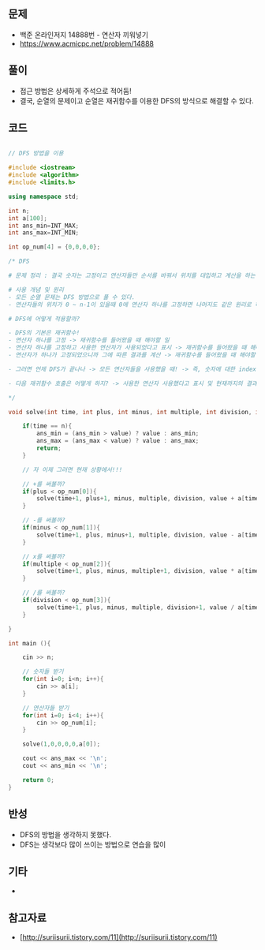 ## 문제

- 백준 온라인저지 14888번 - 연산자 끼워넣기
- https://www.acmicpc.net/problem/14888

## 풀이

- 접근 방법은 상세하게 주석으로 적어둠!
- 결국, 순열의 문제이고 순열은 재귀함수를 이용한 DFS의 방식으로 해결할 수 있다.

## 코드

```cpp

// DFS 방법을 이용

#include <iostream>
#include <algorithm>
#include <limits.h>

using namespace std;

int n;
int a[100];
int ans_min=INT_MAX;
int ans_max=INT_MIN;

int op_num[4] = {0,0,0,0};

/* DFS

# 문제 정리 : 결국 숫자는 고정이고 연산자들만 순서를 바꿔서 위치를 대입하고 계산을 하는 문제

# 사용 개념 및 원리
- 모든 순열 문제는 DFS 방법으로 풀 수 있다.
- 연산자들의 위치가 0 ~ n-1이 있을때 0에 연산자 하나를 고정하면 나머지도 같은 원리로 하나씩 고정해서 넘어가는 방식

# DFS에 어떻게 적용할까?

- DFS의 기본은 재귀함수!
- 연산자 하나를 고정 -> 재귀함수를 들어왔을 때 해야할 일
- 연산자 하나를 고정하고 사용한 연산자가 사용되었다고 표시 -> 재귀함수를 들어왔을 때 해야할 일
- 연산자가 하나가 고정되었으니까 그에 따른 결과를 계산 -> 재귀함수를 들어왔을 때 해야할 일

- 그러면 언제 DFS가 끝나나 -> 모든 연산자들을 사용했을 때! -> 즉, 숫자에 대한 index가 n까지 갔을 때

- 다음 재귀함수 호출은 어떻게 하지? -> 사용한 연산자 사용했다고 표시 및 현재까지의 결과를 넘겨주기!

*/

void solve(int time, int plus, int minus, int multiple, int division, int value){

	if(time == n){
		ans_min = (ans_min > value) ? value : ans_min;
		ans_max = (ans_max < value) ? value : ans_max;
		return;
	}

	// 자 이제 그러면 현재 상황에서!!!

	// +를 써볼까?
	if(plus < op_num[0]){
		solve(time+1, plus+1, minus, multiple, division, value + a[time]);
	}

	// -를 써볼까?
	if(minus < op_num[1]){
		solve(time+1, plus, minus+1, multiple, division, value - a[time]);
	}

	// x를 써볼까?
	if(multiple < op_num[2]){
		solve(time+1, plus, minus, multiple+1, division, value * a[time]);
	}

	// /를 써볼까?
	if(division < op_num[3]){
		solve(time+1, plus, minus, multiple, division+1, value / a[time]);
	}

}

int main (){

	cin >> n;

	// 숫자들 받기
	for(int i=0; i<n; i++){
		cin >> a[i];
	}

	// 연산자들 받기
	for(int i=0; i<4; i++){
		cin >> op_num[i];
	}

	solve(1,0,0,0,0,a[0]);

	cout << ans_max << '\n';
	cout << ans_min << '\n';

	return 0;
}

```

## 반성

- DFS의 방법을 생각하지 못했다.
- DFS는 생각보다 많이 쓰이는 방법으로 연습을 많이 

## 기타

- 

## 참고자료

- [http://suriisurii.tistory.com/11](http://suriisurii.tistory.com/11)
